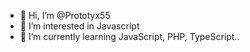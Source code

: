 - 👋 Hi, I’m @Prototyx55
- 👀 I’m interested in Javascript
- 🌱 I’m currently learning JavaScript, PHP, TypeScript..

